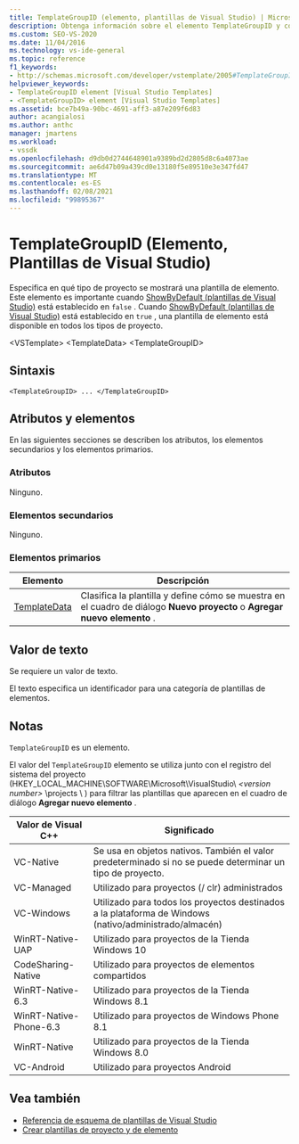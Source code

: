 ```yaml
---
title: TemplateGroupID (elemento, plantillas de Visual Studio) | Microsoft Docs
description: Obtenga información sobre el elemento TemplateGroupID y cómo especifica el tipo de proyecto en el que se mostrarán las plantillas de elementos.
ms.custom: SEO-VS-2020
ms.date: 11/04/2016
ms.technology: vs-ide-general
ms.topic: reference
f1_keywords:
- http://schemas.microsoft.com/developer/vstemplate/2005#TemplateGroupID
helpviewer_keywords:
- TemplateGroupID element [Visual Studio Templates]
- <TemplateGroupID> element [Visual Studio Templates]
ms.assetid: bce7b49a-90bc-4691-aff3-a87e209f6d83
author: acangialosi
ms.author: anthc
manager: jmartens
ms.workload:
- vssdk
ms.openlocfilehash: d9db0d2744648901a9389bd2d2805d8c6a4073ae
ms.sourcegitcommit: ae6d47b09a439cd0e13180f5e89510e3e347fd47
ms.translationtype: MT
ms.contentlocale: es-ES
ms.lasthandoff: 02/08/2021
ms.locfileid: "99895367"
---
```

# <a name="templategroupid-element-visual-studio-templates"></a>TemplateGroupID (Elemento, Plantillas de Visual Studio)
Especifica en qué tipo de proyecto se mostrará una plantilla de elemento. Este elemento es importante cuando [ShowByDefault (plantillas de Visual Studio)](../extensibility/showbydefault-visual-studio-templates.md) está establecido en `false` . Cuando [ShowByDefault (plantillas de Visual Studio)](../extensibility/showbydefault-visual-studio-templates.md) está establecido en `true` , una plantilla de elemento está disponible en todos los tipos de proyecto.

 \<VSTemplate> \<TemplateData>
 \<TemplateGroupID>

## <a name="syntax"></a>Sintaxis

```
<TemplateGroupID> ... </TemplateGroupID>
```

## <a name="attributes-and-elements"></a>Atributos y elementos
 En las siguientes secciones se describen los atributos, los elementos secundarios y los elementos primarios.

### <a name="attributes"></a>Atributos
 Ninguno.

### <a name="child-elements"></a>Elementos secundarios
 Ninguno.

### <a name="parent-elements"></a>Elementos primarios

|Elemento|Descripción|
|-------------|-----------------|
|[TemplateData](../extensibility/templatedata-element-visual-studio-templates.md)|Clasifica la plantilla y define cómo se muestra en el cuadro de diálogo **Nuevo proyecto** o **Agregar nuevo elemento** .|

## <a name="text-value"></a>Valor de texto
 Se requiere un valor de texto.

 El texto especifica un identificador para una categoría de plantillas de elementos.

## <a name="remarks"></a>Notas
 `TemplateGroupID` es un elemento.

 El valor del `TemplateGroupID` elemento se utiliza junto con el registro del sistema del proyecto (HKEY_LOCAL_MACHINE\SOFTWARE\Microsoft\VisualStudio\\ *\<version number>* \projects \\ ) para filtrar las plantillas que aparecen en el cuadro de diálogo **Agregar nuevo elemento** .

|Valor de Visual C++|Significado|
|------------------------|-------------|
|VC-Native|Se usa en objetos nativos. También el valor predeterminado si no se puede determinar un tipo de proyecto.|
|VC-Managed|Utilizado para proyectos (/ clr) administrados|
|VC-Windows|Utilizado para todos los proyectos destinados a la plataforma de Windows (nativo/administrado/almacén)|
|WinRT-Native-UAP|Utilizado para proyectos de la Tienda Windows 10|
|CodeSharing-Native|Utilizado para proyectos de elementos compartidos|
|WinRT-Native-6.3|Utilizado para proyectos de la Tienda Windows 8.1|
|WinRT-Native-Phone-6.3|Utilizado para proyectos de Windows Phone 8.1|
|WinRT-Native|Utilizado para proyectos de la Tienda Windows 8.0|
|VC-Android|Utilizado para proyectos Android|

## <a name="see-also"></a>Vea también
- [Referencia de esquema de plantillas de Visual Studio](../extensibility/visual-studio-template-schema-reference.md)
- [Crear plantillas de proyecto y de elemento](../ide/creating-project-and-item-templates.md)
